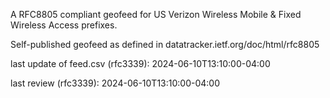

A RFC8805 compliant geofeed for US Verizon Wireless Mobile & Fixed Wireless Access prefixes.

Self-published geofeed as defined in datatracker.ietf.org/doc/html/rfc8805

last update of feed.csv (rfc3339): 2024-06-10T13:10:00-04:00

last review (rfc3339): 2024-06-10T13:10:00-04:00

